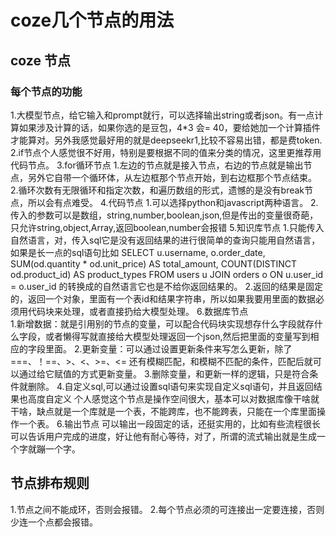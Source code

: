 # coze几个节点的用法

## coze 节点
### 每个节点的功能
1.大模型节点，给它输入和prompt就行，可以选择输出string或者json。有一点计算如果涉及计算的话，如果你选的是豆包，4*3 会= 40，要给她加一个计算插件才能算对。另外我感觉最好用的就是deepseekr1,比较不容易出错，都是费token. 
2.if节点个人感觉很不好用，特别是要根据不同的值来分类的情况，这里更推荐用代码节点。
3.for循环节点
  1.左边的节点就是接入节点，右边的节点就是输出节点，另外它自带一个循环体，从左边框那个节点开始，到右边框那个节点结束。
  2.循环次数有无限循环和指定次数，和遍历数组的形式，遗憾的是没有break节点，所以会有点难受。
4.代码节点
  1.可以选择python和javascript两种语言。
  2.传入的参数可以是数组，string,number,boolean,json,但是传出的变量很奇葩，只允许string,object,Array<obj>,返回boolean,number会报错
5.知识库节点
  1.只能传入自然语言，对，传入sql它是没有返回结果的进行很简单的查询只能用自然语言，如果是长一点的sql语句比如 SELECT 
    u.username,
    o.order_date,
    SUM(od.quantity * od.unit_price) AS total_amount,
    COUNT(DISTINCT od.product_id) AS product_types
    FROM users u
    JOIN orders o ON u.user_id = o.user_id 
    的转换成的自然语言它也是不给你返回结果的。
  2.返回的结果是固定的，返回一个对象，里面有一个表id和结果字符串，所以如果我要用里面的数据必须用代码块来处理，或者直接扔给大模型处理。
6.数据库节点  
  1.新增数据：就是引用别的节点的变量，可以配合代码块实现想存什么字段就存什么字段，或者懒得写就直接给大模型处理返回一个json,然后把里面的变量写到相应的字段里面。
  2.更新变量：可以通过设置更新条件来写怎么更新，除了===、！==、>、<、>=、<= 还有模糊匹配，和模糊不匹配的条件，匹配后就可以通过给它赋值的方式更新变量。
  3.删除变量，和更新一样的逻辑，只是符合条件就删除。
  4.自定义sql,可以通过设置sql语句来实现自定义sql语句，并且返回结果也高度自定义
  个人感觉这个节点是操作空间很大，基本可以对数据库像干啥就干啥，缺点就是一个库就是一个表，不能跨库，也不能跨表，只能在一个库里面操作一个表。
6.输出节点
  可以输出一段固定的话，还挺实用的，比如有些流程很长可以告诉用户完成的进度，好让他有耐心等待，对了，所谓的流式输出就是生成一个字就蹦一个字。
## 节点排布规则
  1.节点之间不能成环，否则会报错。
  2.每个节点必须的可连接出一定要连接，否则少连一个点都会报错。
  